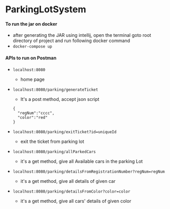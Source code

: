# ParkingLotSystem  
  
#### To run the jar on docker
* after generating the JAR using intellij, open the terminal goto root directory of project and run following docker command  
* `docker-compose up`  
  
#### APIs to run on Postman  
* `localhost:8080`
  * home page
* `localhost:8080/parking/generateTicket`  
  * It's a post method, accept json script  
  ```
  {
    "regNum":"cccc",
    "color":"red"
  }
  ```
* `localhost:8080/parking/exitTicket?id=uniqueId`
  * exit the ticket from parking lot
  
* `localhost:8080/parking/allParkedCars`
  * it's a get method, give all Available cars in the parking Lot

* `localhost:8080/parking/detailsFromRegistrationNumber?regNum=regNum`
  * it's a get method, give all details of given car
  
* `localhost:8080/parking/detailsFromColor?color=color`
  * it's a get method, give all cars' details of given color 


